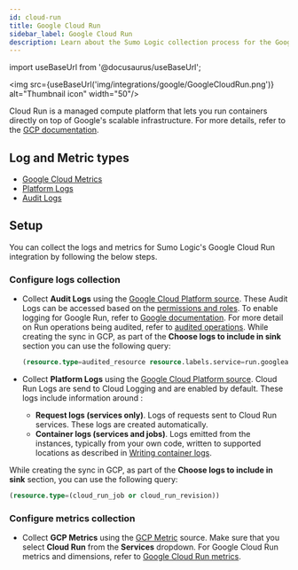 ```yaml
---
id: cloud-run
title: Google Cloud Run
sidebar_label: Google Cloud Run
description: Learn about the Sumo Logic collection process for the Google Cloud Run service.
---
```


import useBaseUrl from '@docusaurus/useBaseUrl';

<img src={useBaseUrl('img/integrations/google/GoogleCloudRun.png')} alt="Thumbnail icon" width="50"/>

Cloud Run is a managed compute platform that lets you run containers directly on top of Google's scalable infrastructure. For more details, refer to the [GCP documentation](https://cloud.google.com/run/docs/overview/what-is-cloud-run).

## Log and Metric types

* [Google Cloud Metrics](https://cloud.google.com/monitoring/api/metrics_gcp)
* [Platform Logs](https://docs.aws.amazon.com/appflow/latest/userguide/monitoring-cloudwatch.html)
* [Audit Logs](https://docs.aws.amazon.com/appflow/latest/userguide/appflow-cloudtrail-logs.html)

## Setup

You can collect the logs and metrics for Sumo Logic's Google Cloud Run integration by following the below steps.

### Configure logs collection

* Collect **Audit Logs** using the [Google Cloud Platform source](/docs/send-data/hosted-collectors/google-source/google-cloud-platform-source). These Audit Logs can be accessed based on the [permissions and roles](https://cloud.google.com/run/docs/audit-logging#audit_log_permissions). To enable logging for Google Run, refer to [Google documentation](https://cloud.google.com/logging/docs/audit/configure-data-access). For more detail on Run operations being audited, refer to [audited operations](https://cloud.google.com/run/docs/audit-logging#audited_operations). While creating the sync in GCP, as part of the **Choose logs to include in sink** section you can use the following query:
   ```sql
   (resource.type=audited_resource resource.labels.service=run.googleapis.com)
   ```

* Collect **Platform Logs** using the [Google Cloud Platform source](/docs/send-data/hosted-collectors/google-source/google-cloud-platform-source). Cloud Run Logs are send to Cloud Logging and are enabled by default. These logs include information around : 
    - **Request logs (services only)**. Logs of requests sent to Cloud Run services. These logs are created automatically.
    - **Container logs (services and jobs)**. Logs emitted from the instances, typically from your own code, written to supported locations as described in [Writing container logs](https://cloud.google.com/run/docs/logging#container-logs). 

 While creating the sync in GCP, as part of the **Choose logs to include in sink** section, you can use the following query:
   ```sql
   (resource.type=(cloud_run_job or cloud_run_revision))
   ```

### Configure metrics collection

* Collect **GCP Metrics** using the [GCP Metric](/docs/send-data/hosted-collectors/google-source/gcp-metrics-source/) source. Make sure that you select **Cloud Run** from the **Services** dropdown. For Google Cloud Run metrics and dimensions, refer to [Google Cloud Run metrics](https://cloud.google.com/monitoring/api/metrics_gcp#gcp-run).
